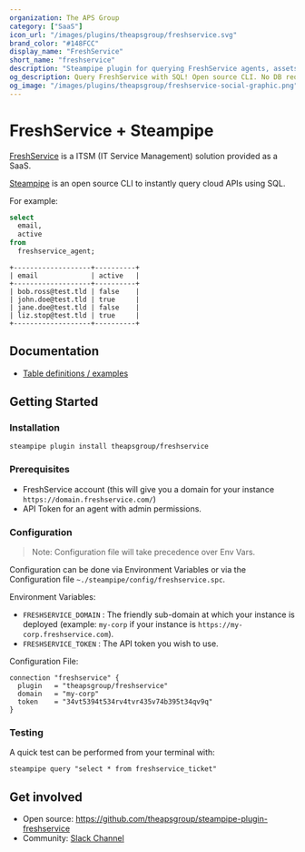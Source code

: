 ```yaml
---
organization: The APS Group
category: ["SaaS"]
icon_url: "/images/plugins/theapsgroup/freshservice.svg"
brand_color: "#148FCC"
display_name: "FreshService"
short_name: "freshservice"
description: "Steampipe plugin for querying FreshService agents, assets, tickets and other resources."
og_description: Query FreshService with SQL! Open source CLI. No DB required.
og_image: "/images/plugins/theapsgroup/freshservice-social-graphic.png"
---
```


# FreshService + Steampipe

[FreshService](https://freshservice.com/) is a ITSM (IT Service Management) solution provided as a SaaS.

[Steampipe](https://steampipe.io) is an open source CLI to instantly query cloud APIs using SQL.

For example:

```sql
select
  email,
  active
from
  freshservice_agent;
```

```
+-------------------+----------+
| email             | active   |
+-------------------+----------+
| bob.ross@test.tld | false    |
| john.doe@test.tld | true     |
| jane.doe@test.tld | false    |
| liz.stop@test.tld | true     |
+-------------------+----------+
```

## Documentation

- [Table definitions / examples](https://hub.steampipe.io/plugins/theapsgroup/freshservice/tables)

## Getting Started

### Installation

```shell
steampipe plugin install theapsgroup/freshservice
```

### Prerequisites

- FreshService account (this will give you a domain for your instance `https://domain.freshservice.com/`)
- API Token for an agent with admin permissions.

### Configuration

> Note: Configuration file will take precedence over Env Vars.

Configuration can be done via Environment Variables or via the Configuration file `~./steampipe/config/freshservice.spc`.

Environment Variables:
- `FRESHSERVICE_DOMAIN` : The friendly sub-domain at which your instance is deployed (example: `my-corp` if your instance is `https://my-corp.freshservice.com`).
- `FRESHSERVICE_TOKEN` : The API token you wish to use.

Configuration File:

```hcl
connection "freshservice" {
  plugin   = "theapsgroup/freshservice"
  domain   = "my-corp"
  token    = "34vt5394t534rv4tvr435v74b395t34qv9q"
}
```

### Testing

A quick test can be performed from your terminal with:

```shell
steampipe query "select * from freshservice_ticket"
```

## Get involved

* Open source: https://github.com/theapsgroup/steampipe-plugin-freshservice
* Community: [Slack Channel](https://steampipe.io/community/join)
